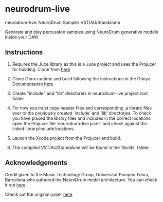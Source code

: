 # neurodrum-live
neurodrum-live: NeuroDrum Sampler VST/AU/Standalone

Generate and play percussion samples using NeuroDrum generative models inside your DAW.

## Instructions
1. Requires the Juce library as this is a Juce project and uses the Projucer for building. Clone from [here](https://github.com/juce-framework/JUCE)

2. Clone Onnx runtime and build following the instructions in the Onnyx Documentation [here](https://onnxruntime.ai/docs/how-to/build/inferencing.html)

3. Create "include" and "lib" directories in neurodrum-live project root folder

4. For now you must copy header files and corresponding .a library files over to the previously created 'include' and 'lib' directories. To check you have placed the library files and includes in the correct locations open the Projucer file 'neurodrum-live.jucer' and check against the linked library/include locations.

5. Launch the Xcode project from the Projucer and build.

6. The compiled VST/AU/Standalone will be found in the 'Builds' folder.

## Acknowledgements

Credit given to the Music Technology Group, Universitat Pompeu Fabra, Barcelona who authored the NeuroDrum model architecture. You can check it out [here](https://github.com/pc2752/percussive_synth)

Check out the original paper [here](https://arxiv.org/abs/1911.11853)
